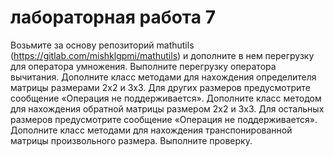 # лабораторная работа 7
Возьмите за основу репозиторий mathutils (https://gitlab.com/mishklgpmi/mathutils) и дополните в нем перегрузку для оператора умножения. Выполните перегрузку оператора вычитания. 
Дополните класс методами для нахождения определителя матрицы размерами 2х2 и 3х3. Для других размеров предусмотрите сообщение «Операция не поддерживается».
Дополните класс методом для нахождения обратной матрицы размером 2х2 и 3х3. Для остальных размеров предусмотрите сообщение «Операция не поддерживается».
Дополните класс методами для нахождения транспонированной матрицы произвольного размера.
Выполните проверку.
